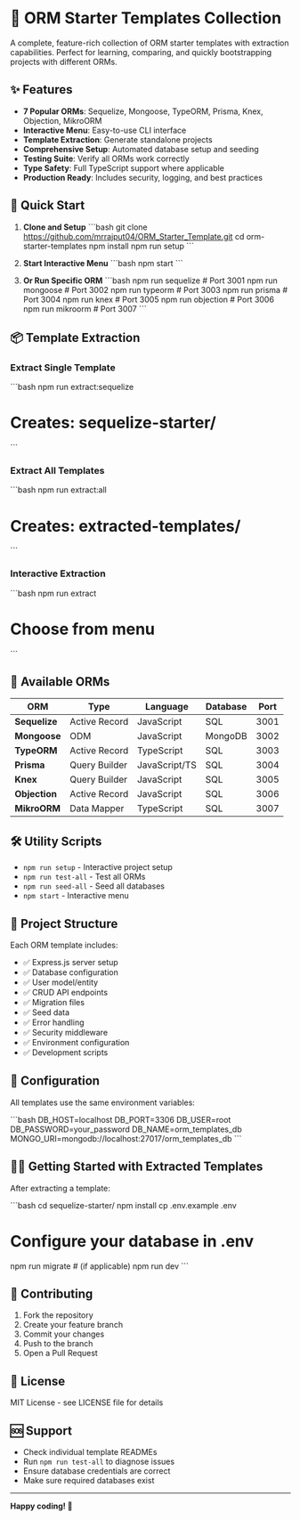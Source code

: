 # 🚀 ORM Starter Templates Collection

A complete, feature-rich collection of ORM starter templates with extraction capabilities. Perfect for learning, comparing, and quickly bootstrapping projects with different ORMs.

## ✨ Features

- **7 Popular ORMs**: Sequelize, Mongoose, TypeORM, Prisma, Knex, Objection, MikroORM
- **Interactive Menu**: Easy-to-use CLI interface
- **Template Extraction**: Generate standalone projects
- **Comprehensive Setup**: Automated database setup and seeding
- **Testing Suite**: Verify all ORMs work correctly
- **Type Safety**: Full TypeScript support where applicable
- **Production Ready**: Includes security, logging, and best practices

## 🚀 Quick Start

1. **Clone and Setup**
   \`\`\`bash
   git clone https://github.com/mrrajput04/ORM_Starter_Template.git
   cd orm-starter-templates
   npm install
   npm run setup
   \`\`\`

2. **Start Interactive Menu**
   \`\`\`bash
   npm start
   \`\`\`

3. **Or Run Specific ORM**
   \`\`\`bash
   npm run sequelize  # Port 3001
   npm run mongoose   # Port 3002
   npm run typeorm    # Port 3003
   npm run prisma     # Port 3004
   npm run knex       # Port 3005
   npm run objection  # Port 3006
   npm run mikroorm   # Port 3007
   \`\`\`

## 📦 Template Extraction

### Extract Single Template
\`\`\`bash
npm run extract:sequelize
# Creates: sequelize-starter/
\`\`\`

### Extract All Templates
\`\`\`bash
npm run extract:all
# Creates: extracted-templates/
\`\`\`

### Interactive Extraction
\`\`\`bash
npm run extract
# Choose from menu
\`\`\`

## 🎯 Available ORMs

| ORM | Type | Language | Database | Port |
|-----|------|----------|----------|------|
| **Sequelize** | Active Record | JavaScript | SQL | 3001 |
| **Mongoose** | ODM | JavaScript | MongoDB | 3002 |
| **TypeORM** | Active Record | TypeScript | SQL | 3003 |
| **Prisma** | Query Builder | JavaScript/TS | SQL | 3004 |
| **Knex** | Query Builder | JavaScript | SQL | 3005 |
| **Objection** | Active Record | JavaScript | SQL | 3006 |
| **MikroORM** | Data Mapper | TypeScript | SQL | 3007 |

## 🛠️ Utility Scripts

- `npm run setup` - Interactive project setup
- `npm run test-all` - Test all ORMs
- `npm run seed-all` - Seed all databases
- `npm start` - Interactive menu

## 📁 Project Structure

Each ORM template includes:
- ✅ Express.js server setup
- ✅ Database configuration
- ✅ User model/entity
- ✅ CRUD API endpoints
- ✅ Migration files
- ✅ Seed data
- ✅ Error handling
- ✅ Security middleware
- ✅ Environment configuration
- ✅ Development scripts

## 🔧 Configuration

All templates use the same environment variables:

\`\`\`bash
DB_HOST=localhost
DB_PORT=3306
DB_USER=root
DB_PASSWORD=your_password
DB_NAME=orm_templates_db
MONGO_URI=mongodb://localhost:27017/orm_templates_db
\`\`\`

## 🏃‍♂️ Getting Started with Extracted Templates

After extracting a template:

\`\`\`bash
cd sequelize-starter/
npm install
cp .env.example .env
# Configure your database in .env
npm run migrate  # (if applicable)
npm run dev
\`\`\`

## 🤝 Contributing

1. Fork the repository
2. Create your feature branch
3. Commit your changes
4. Push to the branch
5. Open a Pull Request

## 📄 License

MIT License - see LICENSE file for details

## 🆘 Support

- Check individual template READMEs
- Run `npm run test-all` to diagnose issues
- Ensure database credentials are correct
- Make sure required databases exist

---

**Happy coding! 🎉**